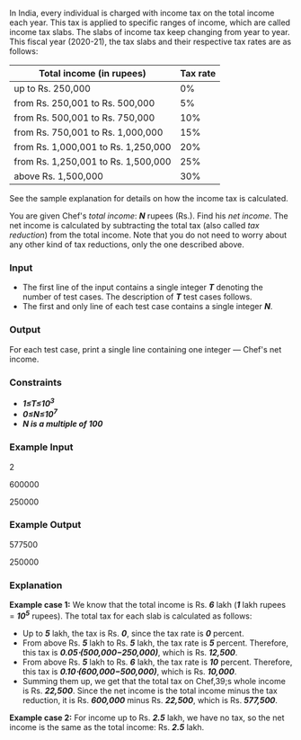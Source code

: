 In India, every individual is charged with income tax on the total income each year. This tax is applied to specific ranges of income, which are called income tax slabs. The slabs of income tax keep changing from year to year. This fiscal year (2020-21), the tax slabs and their respective tax rates are as follows:

| Total income (in rupees) | Tax rate |
| --- | --- |
| up to Rs. 250,000 | 0% |
| from Rs. 250,001 to Rs. 500,000 | 5% |
| from Rs. 500,001 to Rs. 750,000 | 10% |
| from Rs. 750,001 to Rs. 1,000,000 | 15% |
| from Rs. 1,000,001 to Rs. 1,250,000 | 20% |
| from Rs. 1,250,001 to Rs. 1,500,000 | 25% |
| above Rs. 1,500,000 | 30% |

See the sample explanation for details on how the income tax is calculated.

You are given Chef's _total income_: ***N*** rupees (Rs.). Find his _net income_. The net income is calculated by subtracting the total tax (also called _tax reduction_) from the total income. Note that you do not need to worry about any other kind of tax reductions, only the one described above.

### **Input**

- The first line of the input contains a single integer ***T*** denoting the number of test cases. The description of ***T*** test cases follows.
- The first and only line of each test case contains a single integer ***N***.

### **Output**

For each test case, print a single line containing one integer — Chef&#39;s net income.

### **Constraints**

- ***1≤T≤10<sup>3</sup>***
- ***0≤N≤10<sup>7</sup>***
- ***N is a multiple of 100***

### **Example Input**

2

600000

250000

### **Example Output**

577500

250000

### **Explanation**

**Example case 1:**  We know that the total income is Rs. ***6*** lakh (***1*** lakh rupees = ***10<sup>5</sup>*** rupees). The total tax for each slab is calculated as follows:

- Up to ***5*** lakh, the tax is Rs. ***0***, since the tax rate is ***0*** percent.
- From above Rs. ***5*** lakh to Rs. ***5*** lakh, the tax rate is ***5*** percent. Therefore, this tax is ***0.05⋅(500,000−250,000)***, which is Rs. ***12,500***.
- From above Rs. ***5*** lakh to Rs. ***6*** lakh, the tax rate is ***10*** percent. Therefore, this tax is ***0.10⋅(600,000−500,000)***, which is Rs. ***10,000***.
- Summing them up, we get that the total tax on Chef,39;s whole income is Rs. ***22,500***. Since the net income is the total income minus the tax reduction, it is Rs. ***600,000*** minus Rs. ***22,500***, which is Rs. ***577,500***.

**Example case 2:**  For income up to Rs. ***2.5*** lakh, we have no tax, so the net income is the same as the total income: Rs. ***2.5*** lakh.
